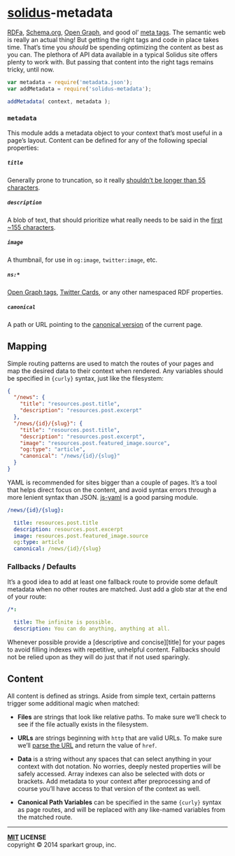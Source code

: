 # [solidus](http://github.com/solidusjs)-metadata

[RDFa][rdfa], [Schema.org][schema], [Open Graph][open], and good ol’ [meta tags][meta]. The semantic web is really an actual thing! But getting the right tags and code in place takes time. That’s time you _should_ be spending optimizing the content as best as you can. The plethora of API data available in a typical Solidus site offers plenty to work with. But passing that content into the right tags remains tricky, until now.

```js
var metadata = require('metadata.json');
var addMetadata = require('solidus-metadata');

addMetadata( context, metadata );
```

### `metadata`

This module adds a metadata object to your context that’s most useful in a page’s layout. Content can be defined for any of the following special properties:

##### `title`

Generally prone to truncation, so it really [shouldn’t be longer than 55 characters][seomoz-title].

##### `description`

A blob of text, that should prioritize what really needs to be said in the [first ~155 characters][seomoz-description].

##### `image`

A thumbnail, for use in `og:image`, `twitter:image`, etc.

##### `ns:*`

[Open Graph tags][open], [Twitter Cards][twitter], or any other namespaced RDF properties.

##### `canonical`

A path or URL pointing to the [canonical version][canonical] of the current page.


Mapping
-------

Simple routing patterns are used to match the routes of your pages and map the desired data to their context when rendered. Any variables should be specified in `{curly}` syntax, just like the filesystem:

```json
{
  "/news": {
    "title": "resources.post.title",
    "description": "resources.post.excerpt"
  },
  "/news/{id}/{slug}": {
    "title": "resources.post.title",
    "description": "resources.post.excerpt",
    "image": "resources.post.featured_image.source",
    "og:type": "article",
    "canonical": "/news/{id}/{slug}"
  }
}

```

YAML is recommended for sites bigger than a couple of pages. It’s a tool that helps direct focus on the content, and avoid syntax errors through a more lenient syntax than JSON. [js-yaml][js-yaml] is a good parsing module.

```yaml
/news/{id}/{slug}:

  title: resources.post.title
  description: resources.post.excerpt
  image: resources.post.featured_image.source
  og:type: article
  canonical: /news/{id}/{slug}
```

### Fallbacks / Defaults

It’s a good idea to add at least one fallback route to provide some default metadata when no other routes are matched. Just add a glob star at the end of your route:

```yaml
/*:

  title: The infinite is possible.
  description: You can do anything, anything at all.
```

Whenever possible provide a [descriptive and concise][title] for your pages to avoid filling indexes with repetitive, unhelpful content. Fallbacks should not be relied upon as they will do just that if not used sparingly.


Content
-------

All content is defined as strings. Aside from simple text, certain patterns trigger some additional magic when matched:

 - **Files** are strings that look like relative paths. To make sure we’ll check to see if the file actually exists in the filesystem.

 - **URLs** are strings beginning with `http` that are valid URLs. To make sure we’ll [parse the URL][url] and return the value of `href`.
 
 - **Data** is a string without any spaces that can select anything in your context with dot notation. No worries, deeply nested properties will be safely accessed. Array indexes can also be selected with dots or brackets. Add metadata to your context after preprocessing and of course you’ll have access to that version of the context as well.

 - **Canonical Path Variables** can be specified in the same `{curly}` syntax as page routes, and will be replaced with any like-named variables from the matched route.

----
**[MIT](LICENSE) LICENSE** <br>
copyright &copy; 2014 sparkart group, inc.


[rdfa]: http://rdfa.info
[schema]: http://schema.org
[open]: http://ogp.me
[meta]: http://www.w3.org/TR/html5/document-metadata.html#the-meta-element
[twitter]: https://dev.twitter.com/cards

[type]: http://ogp.me/#types
[canonical]: https://support.google.com/webmasters/answer/139066?hl=en
[url]: http://nodejs.org/api/url.html

[seomoz-title]: http://moz.com/learn/seo/title-tag
[seomoz-description]: http://moz.com/learn/seo/meta-description

[js-yaml]: https://www.npmjs.com/package/js-yaml